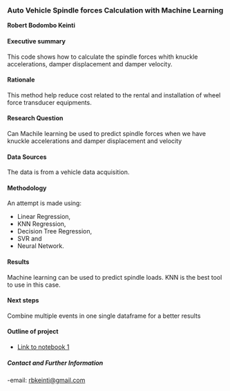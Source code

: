 ### Auto Vehicle Spindle forces Calculation with Machine Learning

**Robert Bodombo Keinti**

#### Executive summary

This code shows how to calculate the spindle forces whith knuckle accelerations, damper displacement and damper velocity.

#### Rationale

This method help reduce cost related to the rental and installation of wheel force transducer equipments.

#### Research Question

Can Machile learning be used to predict spindle forces when we have knuckle accelerations and damper displacement and velocity

#### Data Sources

The data is from a vehicle data acquisition.

#### Methodology

An attempt is made using:
- Linear Regression,
- KNN Regression,
- Decision Tree Regression,
- SVR and
- Neural Network.


#### Results


Machine learning can be used to predict spindle loads. KNN is the best tool to use in this case.

#### Next steps

Combine multiple events in one single dataframe for a better results

#### Outline of project

- [Link to notebook 1]()


##### Contact and Further Information

-email: rbkeinti@gmail.com
